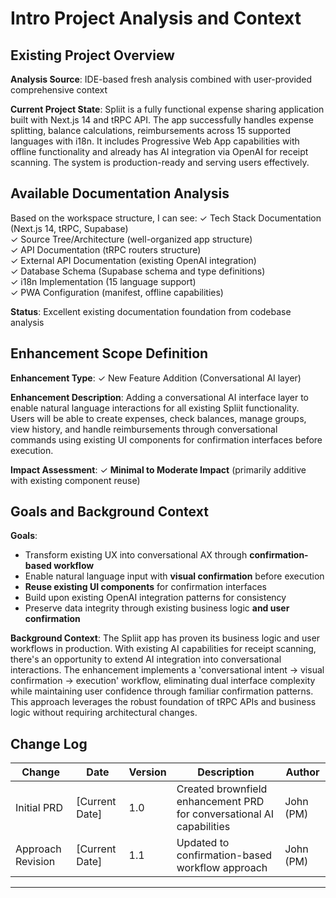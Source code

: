 # Intro Project Analysis and Context

## Existing Project Overview

**Analysis Source**: IDE-based fresh analysis combined with user-provided comprehensive context

**Current Project State**:
Spliit is a fully functional expense sharing application built with Next.js 14 and tRPC API. The app successfully handles expense splitting, balance calculations, reimbursements across 15 supported languages with i18n. It includes Progressive Web App capabilities with offline functionality and already has AI integration via OpenAI for receipt scanning. The system is production-ready and serving users effectively.

## Available Documentation Analysis

Based on the workspace structure, I can see:
✓ Tech Stack Documentation (Next.js 14, tRPC, Supabase)  
✓ Source Tree/Architecture (well-organized app structure)  
✓ API Documentation (tRPC routers structure)  
✓ External API Documentation (existing OpenAI integration)  
✓ Database Schema (Supabase schema and type definitions)  
✓ i18n Implementation (15 language support)  
✓ PWA Configuration (manifest, offline capabilities)

**Status**: Excellent existing documentation foundation from codebase analysis

## Enhancement Scope Definition

**Enhancement Type**: ✓ New Feature Addition (Conversational AI layer)

**Enhancement Description**:
Adding a conversational AI interface layer to enable natural language interactions for all existing Spliit functionality. Users will be able to create expenses, check balances, manage groups, view history, and handle reimbursements through conversational commands using existing UI components for confirmation interfaces before execution.

**Impact Assessment**: ✓ **Minimal to Moderate Impact** (primarily additive with existing component reuse)

## Goals and Background Context

**Goals**:

- Transform existing UX into conversational AX through **confirmation-based workflow**
- Enable natural language input with **visual confirmation** before execution
- **Reuse existing UI components** for confirmation interfaces
- Build upon existing OpenAI integration patterns for consistency
- Preserve data integrity through existing business logic **and user confirmation**

**Background Context**:
The Spliit app has proven its business logic and user workflows in production. With existing AI capabilities for receipt scanning, there's an opportunity to extend AI integration into conversational interactions. The enhancement implements a 'conversational intent → visual confirmation → execution' workflow, eliminating dual interface complexity while maintaining user confidence through familiar confirmation patterns. This approach leverages the robust foundation of tRPC APIs and business logic without requiring architectural changes.

## Change Log

| Change            | Date           | Version | Description                                                           | Author    |
| ----------------- | -------------- | ------- | --------------------------------------------------------------------- | --------- |
| Initial PRD       | [Current Date] | 1.0     | Created brownfield enhancement PRD for conversational AI capabilities | John (PM) |
| Approach Revision | [Current Date] | 1.1     | Updated to confirmation-based workflow approach                       | John (PM) |

---
